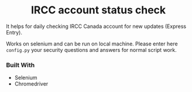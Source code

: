 <h1 align="center">IRCC account status check</h1>

It helps for daily checking IRCC Canada account for new updates (Express Entry). 

Works on selenium and can be run on local machine.
Please enter here `config.py` your security questions and answers for normal script work.

### Built With

- Selenium
- Chromedriver
